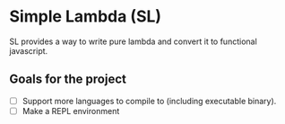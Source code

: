 # Simple Lambda (SL)

SL provides a way to write pure lambda and convert it to functional javascript.

## Goals for the project

-   [ ] Support more languages to compile to (including executable binary).
-   [ ] Make a REPL environment

